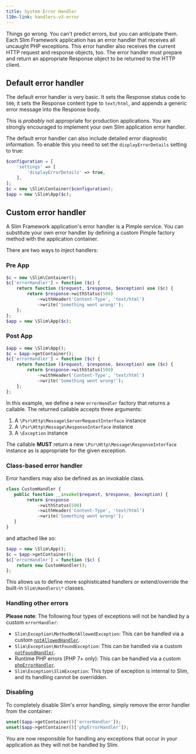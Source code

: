 ```yaml
---
title: System Error Handler
l10n-link: handlers-v3-error
---
```


Things go wrong. You can't predict errors, but you can anticipate them. Each Slim Framework application has an error handler that receives all uncaught PHP exceptions. This error handler also receives the current HTTP request and response objects, too. The error handler must prepare and return an appropriate Response object to be returned to the HTTP client.

## Default error handler

The default error handler is very basic. It sets the Response status code to `500`, it sets the Response content type to `text/html`, and appends a generic error message into the Response body.

This is _probably_ not appropriate for production applications. You are strongly encouraged to implement your own Slim application error handler.

The default error handler can also include detailed error diagnostic information. To enable this you need to set the `displayErrorDetails` setting to true:

```php
$configuration = [
    'settings' => [
        'displayErrorDetails' => true,
    ],
];
$c = new \Slim\Container($configuration);
$app = new \Slim\App($c);
```

## Custom error handler

A Slim Framework application's error handler is a Pimple service. You can substitute your own error handler by defining a custom Pimple factory method with the application container.

There are two ways to inject handlers:

### Pre App

```php
$c = new \Slim\Container();
$c['errorHandler'] = function ($c) {
    return function ($request, $response, $exception) use ($c) {
        return $response->withStatus(500)
            ->withHeader('Content-Type', 'text/html')
            ->write('Something went wrong!');
    };
};
$app = new \Slim\App($c);
```

### Post App

```php
$app = new \Slim\App();
$c = $app->getContainer();
$c['errorHandler'] = function ($c) {
    return function ($request, $response, $exception) use ($c) {
        return $response->withStatus(500)
            ->withHeader('Content-Type', 'text/html')
            ->write('Something went wrong!');
    };
};
```

In this example, we define a new `errorHandler` factory that returns a callable. The returned callable accepts three arguments:

1. A `\Psr\Http\Message\ServerRequestInterface` instance
2. A `\Psr\Http\Message\ResponseInterface` instance
3. A `\Exception` instance

The callable **MUST** return a new `\Psr\Http\Message\ResponseInterface` instance as is appropriate for the given exception.

### Class-based error handler

Error handlers may also be defined as an invokable class.

```php
class CustomHandler {
   public function __invoke($request, $response, $exception) {
        return $response
            ->withStatus(500)
            ->withHeader('Content-Type', 'text/html')
            ->write('Something went wrong!');
   }
}
```

and attached like so:

```php
$app = new \Slim\App();
$c = $app->getContainer();
$c['errorHandler'] = function ($c) {
    return new CustomHandler();
};
```

This allows us to define more sophisticated handlers or extend/override the
built-in `Slim\Handlers\*` classes.

### Handling other errors

**Please note**: The following four types of exceptions will not be handled by a custom `errorHandler`:

- `Slim\Exception\MethodNotAllowedException`: This can be handled via a custom [`notAllowedHandler`](/docs/v3/handlers/not-allowed.html).
- `Slim\Exception\NotFoundException`: This can be handled via a custom [`notFoundHandler`](/docs/v3/handlers/not-found.html).
- Runtime PHP errors (PHP 7+ only): This can be handled via a custom [`phpErrorHandler`](/docs/v3/handlers/php-error.html).
- `Slim\Exception\SlimException`: This type of exception is internal to Slim, and its handling cannot be overridden.

### Disabling

To completely disable Slim's error handling, simply remove the error handler from the container:

```php
unset($app->getContainer()['errorHandler']);
unset($app->getContainer()['phpErrorHandler']);
```

You are now responsible for handling any exceptions that occur in your application as they will not be handled by Slim.

